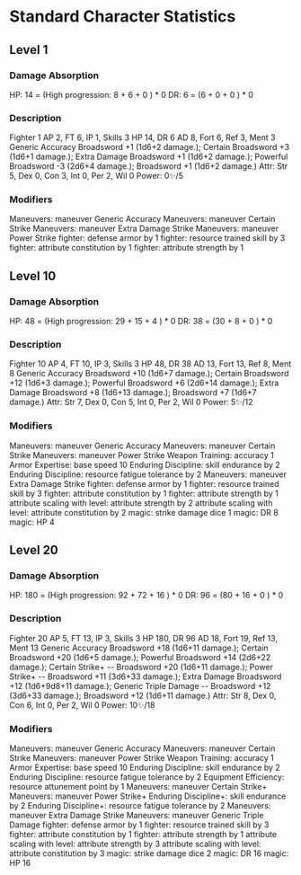 # Standard Character Statistics

## Level 1

### Damage Absorption
HP: 14 = (High progression: 8 <level> + 6 <con> + 0 <modifier>) * 0 <elite multiplier>
DR: 6 = (6 <armor> + 0 <modifier> + 0 <monster hp>) * 0 <elite multiplier>

### Description
Fighter 1
AP 2, FT 6, IP 1, Skills 3
HP 14, DR 6
AD 8, Fort 6, Ref 3, Ment 3
Generic Accuracy Broadsword +1 (1d6+2 damage.); Certain Broadsword +3 (1d6+1 damage.); Extra Damage Broadsword +1 (1d6+2 damage.); Powerful Broadsword -3 (2d6+4 damage.); Broadsword +1 (1d6+2 damage.)
Attr: Str 5, Dex 0, Con 3, Int 0, Per 2, Wil 0
Power: 0✨/5

### Modifiers
Maneuvers: maneuver Generic Accuracy
Maneuvers: maneuver Certain Strike
Maneuvers: maneuver Extra Damage Strike
Maneuvers: maneuver Power Strike
fighter: defense armor by 1
fighter: resource trained skill by 3
fighter: attribute constitution by 1
fighter: attribute strength by 1

## Level 10

### Damage Absorption
HP: 48 = (High progression: 29 <level> + 15 <con> + 4 <modifier>) * 0 <elite multiplier>
DR: 38 = (30 <armor> + 8 <modifier> + 0 <monster hp>) * 0 <elite multiplier>

### Description
Fighter 10
AP 4, FT 10, IP 3, Skills 3
HP 48, DR 38
AD 13, Fort 13, Ref 8, Ment 8
Generic Accuracy Broadsword +10 (1d6+7 damage.); Certain Broadsword +12 (1d6+3 damage.); Powerful Broadsword +6 (2d6+14 damage.); Extra Damage Broadsword +8 (1d6+13 damage.); Broadsword +7 (1d6+7 damage.)
Attr: Str 7, Dex 0, Con 5, Int 0, Per 2, Wil 0
Power: 5✨/12

### Modifiers
Maneuvers: maneuver Generic Accuracy
Maneuvers: maneuver Certain Strike
Maneuvers: maneuver Power Strike
Weapon Training: accuracy 1
Armor Expertise: base speed 10
Enduring Discipline: skill endurance by 2
Enduring Discipline: resource fatigue tolerance by 2
Maneuvers: maneuver Extra Damage Strike
fighter: defense armor by 1
fighter: resource trained skill by 3
fighter: attribute constitution by 1
fighter: attribute strength by 1
attribute scaling with level: attribute strength by 2
attribute scaling with level: attribute constitution by 2
magic: strike damage dice 1
magic: DR 8
magic: HP 4

## Level 20

### Damage Absorption
HP: 180 = (High progression: 92 <level> + 72 <con> + 16 <modifier>) * 0 <elite multiplier>
DR: 96 = (80 <armor> + 16 <modifier> + 0 <monster hp>) * 0 <elite multiplier>

### Description
Fighter 20
AP 5, FT 13, IP 3, Skills 3
HP 180, DR 96
AD 18, Fort 19, Ref 13, Ment 13
Generic Accuracy Broadsword +18 (1d6+11 damage.); Certain Broadsword +20 (1d6+5 damage.); Powerful Broadsword +14 (2d6+22 damage.); Certain Strike+ -- Broadsword +20 (1d6+11 damage.); Power Strike+ -- Broadsword +11 (3d6+33 damage.); Extra Damage Broadsword +12 (1d6+9d8+11 damage.); Generic Triple Damage -- Broadsword +12 (3d6+33 damage.); Broadsword +12 (1d6+11 damage.)
Attr: Str 8, Dex 0, Con 6, Int 0, Per 2, Wil 0
Power: 10✨/18

### Modifiers
Maneuvers: maneuver Generic Accuracy
Maneuvers: maneuver Certain Strike
Maneuvers: maneuver Power Strike
Weapon Training: accuracy 1
Armor Expertise: base speed 10
Enduring Discipline: skill endurance by 2
Enduring Discipline: resource fatigue tolerance by 2
Equipment Efficiency: resource attunement point by 1
Maneuvers: maneuver Certain Strike+
Maneuvers: maneuver Power Strike+
Enduring Discipline+: skill endurance by 2
Enduring Discipline+: resource fatigue tolerance by 2
Maneuvers: maneuver Extra Damage Strike
Maneuvers: maneuver Generic Triple Damage
fighter: defense armor by 1
fighter: resource trained skill by 3
fighter: attribute constitution by 1
fighter: attribute strength by 1
attribute scaling with level: attribute strength by 3
attribute scaling with level: attribute constitution by 3
magic: strike damage dice 2
magic: DR 16
magic: HP 16
